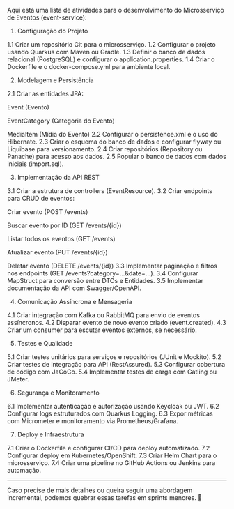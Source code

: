 Aqui está uma lista de atividades para o desenvolvimento do Microsserviço de Eventos (event-service):

1. Configuração do Projeto

1.1 Criar um repositório Git para o microsserviço.
1.2 Configurar o projeto usando Quarkus com Maven ou Gradle.
1.3 Definir o banco de dados relacional (PostgreSQL) e configurar o application.properties.
1.4 Criar o Dockerfile e o docker-compose.yml para ambiente local.

2. Modelagem e Persistência

2.1 Criar as entidades JPA:

Event (Evento)

EventCategory (Categoria do Evento)

MediaItem (Mídia do Evento)
2.2 Configurar o persistence.xml e o uso do Hibernate.
2.3 Criar o esquema do banco de dados e configurar flyway ou Liquibase para versionamento.
2.4 Criar repositórios (Repository ou Panache) para acesso aos dados.
2.5 Popular o banco de dados com dados iniciais (import.sql).


3. Implementação da API REST

3.1 Criar a estrutura de controllers (EventResource).
3.2 Criar endpoints para CRUD de eventos:

Criar evento (POST /events)

Buscar evento por ID (GET /events/{id})

Listar todos os eventos (GET /events)

Atualizar evento (PUT /events/{id})

Deletar evento (DELETE /events/{id})
3.3 Implementar paginação e filtros nos endpoints (GET /events?category=...&date=...).
3.4 Configurar MapStruct para conversão entre DTOs e Entidades.
3.5 Implementar documentação da API com Swagger/OpenAPI.


4. Comunicação Assíncrona e Mensageria

4.1 Criar integração com Kafka ou RabbitMQ para envio de eventos assíncronos.
4.2 Disparar evento de novo evento criado (event.created).
4.3 Criar um consumer para escutar eventos externos, se necessário.

5. Testes e Qualidade

5.1 Criar testes unitários para serviços e repositórios (JUnit e Mockito).
5.2 Criar testes de integração para API (RestAssured).
5.3 Configurar cobertura de código com JaCoCo.
5.4 Implementar testes de carga com Gatling ou JMeter.

6. Segurança e Monitoramento

6.1 Implementar autenticação e autorização usando Keycloak ou JWT.
6.2 Configurar logs estruturados com Quarkus Logging.
6.3 Expor métricas com Micrometer e monitoramento via Prometheus/Grafana.

7. Deploy e Infraestrutura

7.1 Criar o Dockerfile e configurar CI/CD para deploy automatizado.
7.2 Configurar deploy em Kubernetes/OpenShift.
7.3 Criar Helm Chart para o microsserviço.
7.4 Criar uma pipeline no GitHub Actions ou Jenkins para automação.


---

Caso precise de mais detalhes ou queira seguir uma abordagem incremental, podemos quebrar essas tarefas em sprints menores. 🚀

